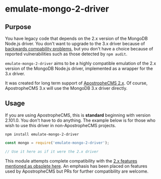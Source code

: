 # emulate-mongo-2-driver

## Purpose

You have legacy code that depends on the 2.x version of the MongoDB Node.js driver. You don't want to upgrade to the 3.x driver because of [backwards compability problems](https://github.com/mongodb/node-mongodb-native/blob/master/CHANGES_3.0.0.md), but you don't have a choice because of reported vulnerabilities such as those detected by `npm audit`.

`emulate-mongo-2-driver` aims to be a highly compatible emulation of the 2.x version of the MongoDB Node.js driver, implemented as a wrapper for the 3.x driver.

It was created for long term support of [ApostropheCMS 2.x](https://apostrophecms.com). Of course, ApostropheCMS 3.x will use the MongoDB 3.x driver directly.

## Usage

If you are using ApostropheCMS, this is **standard** beginning with version 2.101.0. You don't have to do anything. The example below is for those who wish to use this driver in non-ApostropheCMS projects.

```
npm install emulate-mongo-2-driver
```

```javascript
const mongo = require('emulate-mongo-2-driver');

// Use it here as if it were the 2.x driver
```

This module attempts complete compatibility with the [2.x features mentioned as obsolete here](https://github.com/mongodb/node-mongodb-native/blob/master/CHANGES_3.0.0.md). An emphasis has been placed on features used by ApostropheCMS but PRs for further compatibility are welcome.
